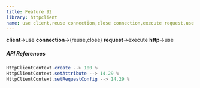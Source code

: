 ```yaml
---
title: Feature 92
library: httpclient
name: use client,reuse connection,close connection,execute request,use http
---
```


**client**->use **connection**->(reuse,close) **request**->execute **http**->use 

##### API References

```java
HttpClientContext.create --> 100 %
HttpClientContext.setAttribute --> 14.29 %
HttpClientContext.setRequestConfig --> 14.29 %
```
